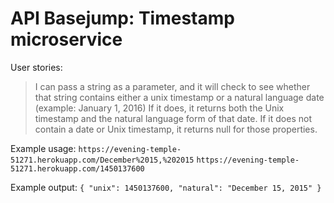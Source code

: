 # API Basejump: Timestamp microservice

User stories:

> I can pass a string as a parameter, and it will check to see whether that string contains either a unix timestamp or a natural language date (example: January 1, 2016)
> If it does, it returns both the Unix timestamp and the natural language form of that date.
> If it does not contain a date or Unix timestamp, it returns null for those properties.

Example usage:
`https://evening-temple-51271.herokuapp.com/December%2015,%202015`
`https://evening-temple-51271.herokuapp.com/1450137600`

Example output:
`{ "unix": 1450137600, "natural": "December 15, 2015" }`